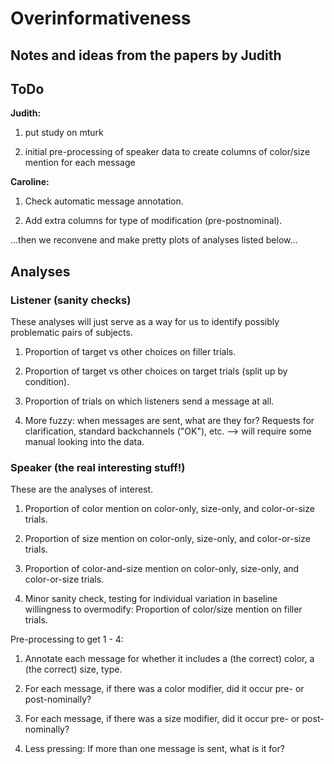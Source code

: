 # Overinformativeness
## Notes and ideas from the papers by Judith

## ToDo

**Judith:** 

1. put study on mturk

2. initial pre-processing of speaker data to create columns of color/size mention for each message

**Caroline:**

1. Check automatic message annotation.

2. Add extra columns for type of modification (pre-postnominal).

...then we reconvene and make pretty plots of analyses listed below...

## Analyses

### Listener (sanity checks)

These analyses will just serve as a way for us to identify possibly problematic pairs of subjects.

1. Proportion of target vs other choices on filler trials.

2. Proportion of target vs other choices on target trials (split up by condition).

3. Proportion of trials on which listeners send a message at all. 

4. More fuzzy: when messages are sent, what are they for? Requests for clarification, standard backchannels ("OK"), etc. --> will require some manual looking into the data.


### Speaker (the real interesting stuff!)

These are the analyses of interest.

1. Proportion of color mention on color-only, size-only, and color-or-size trials.

2. Proportion of size mention on color-only, size-only, and color-or-size trials.

3. Proportion of color-and-size mention on color-only, size-only, and color-or-size trials.

4. Minor sanity check, testing for individual variation in baseline willingness to overmodify: Proportion of color/size mention on filler trials.

Pre-processing to get 1 - 4:

1. Annotate each message for whether it includes a (the correct) color, a (the correct) size, type.

2. For each message, if there was a color modifier, did it occur pre- or post-nominally?

3. For each message, if there was a size modifier, did it occur pre- or post-nominally?

4. Less pressing: If more than one message is sent, what is it for?
